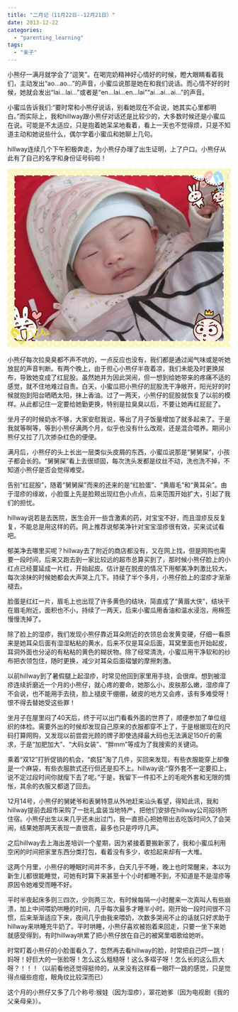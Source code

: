 ```yaml
---
title: "二月记（11月22日--12月21日）"
date: 2013-12-22
categories: 
  - "parenting_learning"
tags: 
  - "亲子"
---
```


小熊仔一满月就学会了“逗笑”。在喝完奶精神好心情好的时候，瞪大眼睛看着我们，主动发出“ao…ao…”的声音，小蜜瓜说那是她在和我们说话。而心情不好的时候，她就会发出“lai…lai…”或者是“en…lai…en…lai”“ai…ai…ai…”的声音。

小蜜瓜告诉我们:“要时常和小熊仔说话，别看她现在不会说，她其实心里都明白。”而实际上，我和hillway跟小熊仔对话还是比较少的，大多数时候还是小蜜瓜在说。可能是不太适应，只是抱着她呆呆地看着，看上一天也不觉得烦，只是不知道主动和她说些什么，偶尔学着小蜜瓜和她聊上几句。

hillway连续几个下午积极奔走，为小熊仔办理了出生证明，上了户口。小熊仔从此有了自己的名字和身份证号码啦！

![IMG_7701_副本](images/11835800423_073645dfda_z.jpg)

小熊仔每次拉臭臭都不声不吭的，一点反应也没有，我们都是通过闻气味或是听她放屁的声音判断。有两个晚上，由于担心小熊仔半夜着凉，我们未能及时更换尿布，导致她变成了红屁股。虽然她并为因此哭闹，但一想到给她带来的疼痛不适的感觉，就不住地难过自责。白天，小蜜瓜把小熊仔的屁股洗干净敞开，阳光好的时候就抱到阳台晒晒太阳，抹上香油。过了一两天，小熊仔的屁股就恢复了以前的模样。从此都记住一定要给她勤更换，特别是拉臭臭以后，不要让她再红屁屁了。

坐月子的时候奶水不够，大家安慰我说，等出了月子饭量增加了就多起来了。于是我就等啊等，等到小熊仔满两个月，似乎也没有什么改观，还是混合喂养。期间小熊仔又拉了几次掺杂红色的便便。

满月后，小熊仔的头上长出一层类似头皮屑的东西，小蜜瓜说那是“舅舅屎”，小孩子都会长的。“舅舅屎”看上去很顽固，每次洗头发都是纹丝不动，洗也洗不掉，不知道小熊仔是否会觉得难受。

告别“红屁股”，随着“舅舅屎”而来的还来的是“红脸蛋”、“黄眉毛”和“黄耳朵”。由于湿疹的缘故，小脸蛋上先是脸颊出现红色小点点，后来范围开始扩大，引起了我们的担忧。

hillway说若是去医院，医生会开一些含激素的药，对宝宝不好，而且湿疹反反复复，不能总是用这样的药。网上推荐说郁美净针对宝宝湿疹很有效，买来试试看吧。

郁美净去哪里买呢？hillway去了附近的商店都没有，又在网上找，但是网购也需要一段时间，后来又跑去到一家比较远的超市总算买到了，那时候小熊仔脸上的小红点已经蔓延成一片红，开始起皮。估计是在脱皮的情况下用郁美净刺激比较大，每次涂抹的时候她都会大声哭上几下。持续了半个多月，小熊仔脸上的湿疹才渐渐褪去。

脸蛋是红红一片，眉毛上也出现了许多黄色的结块，简直成了“黄眉大侠”，结块干在眉毛附近，面积也不小，持续了一两天，后来小蜜瓜用香油和温水浸泡，用棉签慢慢洗掉了。

除了脸上的湿疹，我们发现小熊仔靠近耳朵附近的衣领总会发黄变硬，仔细一看原来是她耳朵后面有湿湿粘粘的黄水，后来不仅是耳朵后面，耳窝里面也开始起皮，耳洞外面也分泌的有粘粘的黄色的糊状物。除了经常清洗，小蜜瓜用干净软和的纱布把衣领包住，随时更换，减少对耳朵后面褶皱的摩擦刺激。

以前hillway到了暑假腿上起湿疹，时常见他回到家里用手挠，会很痒。想到被湿疹连续折磨近一个月的小熊仔，就心疼的要命，她那么小，皮肤那么嫩，湿疹痒了不会说，也不能用手去挠，脸上褪皮干绷绷，破皮的地方又会疼，该有多难受呀！恨不得去替她受这些罪！

坐月子在屋里闷了40天后，终于可以出门看看外面的世界了，顺便参加了单位组织的体检。需要外出的时候却发现自己原来的衣服都穿不上了，于是根据现在的尺码打算网购，又发现以前尝尝光顾的牌子即使选择最大码也无法满足150斤的需求，于是“加肥加大”、“大码女装”、“胖mm”等成为了我搜索的关键词。

乘着“双12”打折促销的机会，“疯狂”淘了几件，买回来发现，有些衣服能穿上却像是一个麻袋，有些衣服款式还行但还是扣不上。hillway说:“穿外套不一定要扣上，说不定过段时间你就瘦下去了呢。”于是，我留下一件扣不上的毛呢外套和无限的惆怅，其余的衣服又都退了回去。

12月14号，小熊仔的舅姥爷和表舅特意从外地赶来汕头看望，得知此讯，我和hillway提前去超市采购了一批礼盒装当地特产，把他们安排在hillway公司招待所住宿。小熊仔出生以来几乎还未出过门，我一直担心把她带出去吃饭时间久了会哭闹，结果她那两天表现一直很乖，最多也只是哼哼几声。

之后hillway去上海出差培训一个星期，因为紧接着要搬新家了，我和小蜜瓜利用空闲的时间把家里东西分类打包，看着没有多少，收拾起来却有一大堆。

这两个月里，小熊仔的睡眠时间并不多，白天几乎不睡，晚上也时常醒来，本以为新生儿都很能睡觉，可她有时算下来甚至十个小时都睡不到，不知道是不是湿疹等原因令她难受而睡不好。

平时半夜起床多则三四次，少则两三次，有时候每隔一小时醒来一次真叫人有些崩溃，加上中间喂奶哄睡的时间，几乎每次最多才睡半小时。刚开始一段时间很不习惯，后来渐渐适应下来，夜间几乎由我来喂奶，次数多哭闹不止的话就只好求助于hillway来哄睡充牛奶了。平时哄睡，小熊仔喜欢被抱着来回走，只要一坐下来她就感受得到，有时hillway哄累了把小熊仔放在自己的被窝里唱歌给她听。

时常盯着小熊仔的小脸蛋看久了，忽然再去看hillway的脸，时常把自己吓一跳！妈呀！好巨大的一张脸呀！怎么这么粗糙呀！这么多褶子呀！怎么长的这么巨大呀？！！！（以前看他还觉得挺帅的，从来没有这样看一眼吓一跳的感觉，只是觉得点缀些痘痘，眼角纹比较深而已）

这个月的小熊仔又多了几个称号:猴娃（因为湿疹），翠花她爹（因为电视剧《我的父亲母亲》）。
